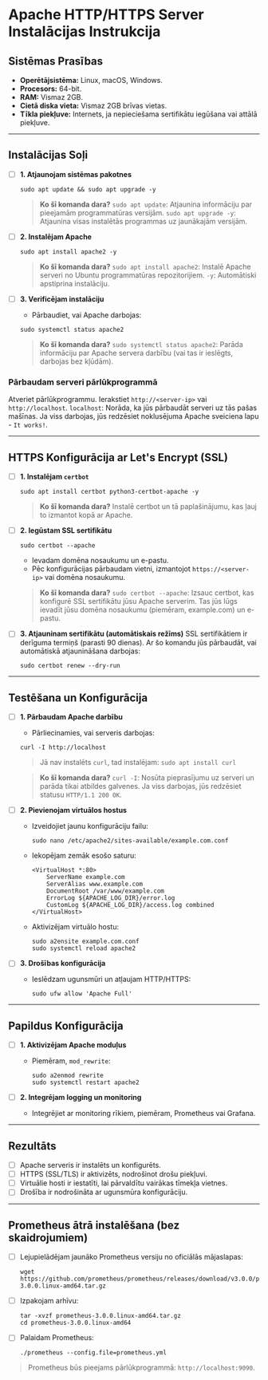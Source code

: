 # Apache HTTP/HTTPS Server Instalācijas Instrukcija

## Sistēmas Prasības
- **Operētājsistēma:** Linux, macOS, Windows.
- **Procesors:** 64-bit.
- **RAM:** Vismaz 2GB.
- **Cietā diska vieta:** Vismaz 2GB brīvas vietas.
- **Tīkla piekļuve:** Internets, ja nepieciešama sertifikātu iegūšana vai attālā piekļuve.

---

## Instalācijas Soļi

 - [ ] **1. Atjaunojam sistēmas pakotnes**
    ```
    sudo apt update && sudo apt upgrade -y
    ```
    > **Ko šī komanda dara?**
    `sudo apt update`: Atjaunina informāciju par pieejamām programmatūras versijām.
    `sudo apt upgrade -y`: Atjaunina visas instalētās programmas uz jaunākajām versijām.

 - [ ] **2. Instalējam Apache**
    ```
    sudo apt install apache2 -y
    ```
    > **Ko šī komanda dara?**
    `sudo apt install apache2`: Instalē Apache serveri no Ubuntu programmatūras repozitorijiem.
    `-y`: Automātiski apstiprina instalāciju.

 - [ ] **3. Verificējam instalāciju**
    - Pārbaudiet, vai Apache darbojas:
    ```
    sudo systemctl status apache2
    ```
    > **Ko šī komanda dara?**
    `sudo systemctl status apache2`: Parāda informāciju par Apache servera darbību (vai tas ir ieslēgts, darbojas bez kļūdām).

### Pārbaudam serveri pārlūkprogrammā
Atveriet pārlūkprogrammu.
Ierakstiet `http://<server-ip>` vai `http://localhost`.
`localhost`: Norāda, ka jūs pārbaudāt serveri uz tās pašas mašīnas.
Ja viss darbojas, jūs redzēsiet noklusējuma Apache sveiciena lapu - `It works!`.


---

## HTTPS Konfigurācija ar Let's Encrypt (SSL)

- [ ] **1. Instalējam `certbot`**
    ```
    sudo apt install certbot python3-certbot-apache -y
    ```
    > **Ko šī komanda dara?**
    Instalē certbot un tā paplašinājumu, kas ļauj to izmantot kopā ar Apache.

- [ ] **2. Iegūstam SSL sertifikātu**
    ```
    sudo certbot --apache
    ```
    - Ievadam domēna nosaukumu un e-pastu.
    - Pēc konfigurācijas pārbaudam vietni, izmantojot `https://<server-ip>` vai domēna nosaukumu.
    > **Ko šī komanda dara?**
`sudo certbot --apache`: Izsauc certbot, kas konfigurē SSL sertifikātu jūsu Apache serverim.
Tas jūs lūgs ievadīt jūsu domēna nosaukumu (piemēram, example.com) un e-pastu.

- [ ] **3. Atjauninam sertifikātu (automātiskais režīms)**
SSL sertifikātiem ir derīguma termiņš (parasti 90 dienas). Ar šo komandu jūs pārbaudāt, vai automātiskā atjaunināšana darbojas:
    ```
    sudo certbot renew --dry-run
    ```

---

## Testēšana un Konfigurācija

- [ ] **1. Pārbaudam Apache darbību**
    - Pārliecinamies, vai serveris darbojas:
    ```
    curl -I http://localhost
    ```
    > Jā nav instalēts `curl`, tad instalējam: `sudo apt install curl`
    
    > **Ko šī komanda dara?**
`curl -I`: Nosūta pieprasījumu uz serveri un parāda tikai atbildes galvenes. Ja viss darbojas, jūs redzēsiet statusu `HTTP/1.1 200 OK`.

- [ ] **2. Pievienojam virtuālos hostus**
    - Izveidojiet jaunu konfigurāciju failu:
        ```
        sudo nano /etc/apache2/sites-available/example.com.conf
        ```
    - Iekopējam zemāk esošo saturu:
        ```
        <VirtualHost *:80>
            ServerName example.com
            ServerAlias www.example.com
            DocumentRoot /var/www/example.com
            ErrorLog ${APACHE_LOG_DIR}/error.log
            CustomLog ${APACHE_LOG_DIR}/access.log combined
        </VirtualHost>
        ```
    - Aktivizējam virtuālo hostu:
        ```
        sudo a2ensite example.com.conf
        sudo systemctl reload apache2
        ```

- [ ] **3. Drošības konfigurācija**
    - Ieslēdzam ugunsmūri un atļaujam HTTP/HTTPS:
        ```
        sudo ufw allow 'Apache Full'
        ```

---

## Papildus Konfigurācija
- [ ] **1. Aktivizējam Apache moduļus**
    - Piemēram, `mod_rewrite`:
        ```
        sudo a2enmod rewrite
        sudo systemctl restart apache2
        ```

- [ ] **2. Integrējam logging un monitoring**
    - Integrējiet ar monitoring rīkiem, piemēram, Prometheus vai Grafana.

---

## Rezultāts
- [ ] Apache serveris ir instalēts un konfigurēts.
- [ ] HTTPS (SSL/TLS) ir aktivizēts, nodrošinot drošu piekļuvi.
- [ ] Virtuālie hosti ir iestatīti, lai pārvaldītu vairākas tīmekļa vietnes.
- [ ] Drošība ir nodrošināta ar ugunsmūra konfigurāciju.

---
## Prometheus ātrā instalēšana (bez skaidrojumiem)

 - [ ] Lejupielādējam jaunāko Prometheus versiju no oficiālās mājaslapas:
    ```
    wget https://github.com/prometheus/prometheus/releases/download/v3.0.0/prometheus-3.0.0.linux-amd64.tar.gz
    ```
 - [ ] Izpakojam arhīvu:
    ```
    tar -xvzf prometheus-3.0.0.linux-amd64.tar.gz
    cd prometheus-3.0.0.linux-amd64
    ```
 - [ ] Palaidam Prometheus:
    ```
    ./prometheus --config.file=prometheus.yml
    ```
> Prometheus būs pieejams pārlūkprogrammā: `http://localhost:9090`.

